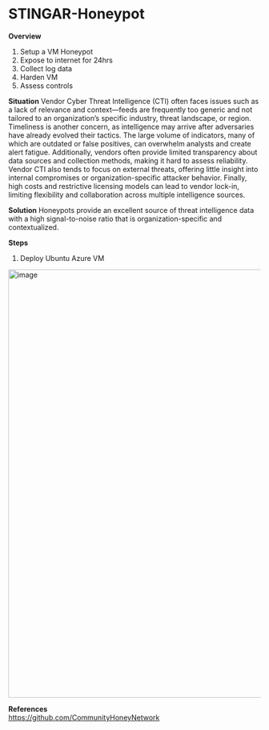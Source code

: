 # STINGAR-Honeypot

**Overview**
1. Setup a VM Honeypot
2. Expose to internet for 24hrs
3. Collect log data
4. Harden VM
5. Assess controls

**Situation**
Vendor Cyber Threat Intelligence (CTI) often faces issues such as a lack of relevance and context—feeds are frequently too generic and not tailored to an organization’s specific industry, threat landscape, or region. Timeliness is another concern, as intelligence may arrive after adversaries have already evolved their tactics. The large volume of indicators, many of which are outdated or false positives, can overwhelm analysts and create alert fatigue. Additionally, vendors often provide limited transparency about data sources and collection methods, making it hard to assess reliability. Vendor CTI also tends to focus on external threats, offering little insight into internal compromises or organization-specific attacker behavior. Finally, high costs and restrictive licensing models can lead to vendor lock-in, limiting flexibility and collaboration across multiple intelligence sources.


**Solution**
Honeypots provide an excellent source of threat intelligence data with a high signal-to-noise ratio that is organization-specific and contextualized.

**Steps**
1. Deploy Ubuntu Azure VM
<img width="1601" height="856" alt="image" src="https://github.com/user-attachments/assets/77fd09d1-ab7f-4ad5-bc56-30b9413604cf" />



**References**  
https://github.com/CommunityHoneyNetwork


